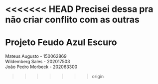 <<<<<<< HEAD
Precisei dessa pra não criar conflito com as outras 
=======
# Projeto Feudo Azul Escuro

Mateus Augusto - 150062869 </br>
Wildemberg Sales - 202017503 </br>
João Pedro Morbeck - 202063300 </br>
>>>>>>> origin
